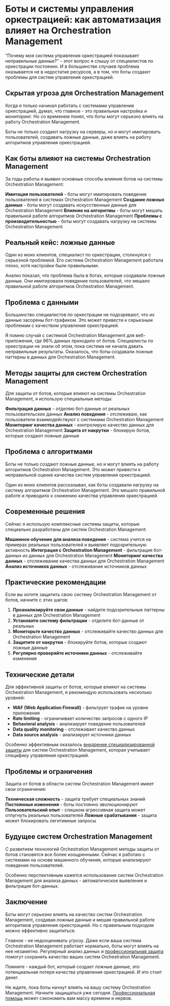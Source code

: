 # Боты и системы управления оркестрацией: как автоматизация влияет на Orchestration Management

"Почему моя система управления оркестрацией показывает неправильные данные?" - этот вопрос я слышу от специалистов по оркестрации постоянно. И в большинстве случаев проблема оказывается не в недостатке ресурсов, а в том, что боты создают проблемы для систем управления оркестрацией.

## Скрытая угроза для Orchestration Management

Когда я только начинал работать с системами управления оркестрацией, думал, что главное - это правильная настройка и мониторинг. Но со временем понял, что боты могут серьезно влиять на работу Orchestration Management.

Боты не только создают нагрузку на серверы, но и могут имитировать пользователей, создавать ложные данные, даже влиять на работу алгоритмов управления оркестрацией.

## Как боты влияют на системы Orchestration Management

За годы работы я выявил основные способы влияния ботов на системы Orchestration Management:

**Имитация пользователей** - боты могут имитировать поведение пользователей в системах Orchestration Management
**Создание ложных данных** - боты могут создавать искусственные данные для Orchestration Management
**Влияние на алгоритмы** - боты могут мешать правильной работе алгоритмов Orchestration Management
**Проблемы с производительностью** - боты могут создавать нагрузку на системы Orchestration Management

## Реальный кейс: ложные данные

Один из моих клиентов, специалист по оркестрации, столкнулся с серьезной проблемой. Его система Orchestration Management работала плохо, хотя настройки были правильными.

Анализ показал, что проблема была в ботах, которые создавали ложные данные. Они имитировали поведение пользователей, что мешало правильной работе алгоритмов Orchestration Management.

## Проблема с данными

Большинство специалистов по оркестрации не подозревают, что их данные засорены бот-трафиком. Это может привести к серьезным проблемам с качеством управления оркестрацией.

Я помню случай с системой Orchestration Management для веб-приложения, где 96% данных приходило от ботов. Специалисты по оркестрации не знали об этом, пока система не начала давать неправильные результаты. Оказалось, что боты создавали ложные паттерны в данных для Orchestration Management.

## Методы защиты для систем Orchestration Management

Для защиты от ботов, которые влияют на системы Orchestration Management, я использую специальные методы:

**Фильтрация данных** - отделяю бот-данные от реальных пользовательских данных
**Анализ поведения** - отслеживаю, как пользователи взаимодействуют с системами Orchestration Management
**Мониторинг качества данных** - контролирую качество данных для Orchestration Management
**Защита от накрутки** - блокирую ботов, которые создают ложные данные

## Проблема с алгоритмами

Боты не только создают ложные данные, но и могут влиять на работу алгоритмов Orchestration Management. Это может привести к неправильной оценке качества систем управления оркестрацией.

Один из моих клиентов рассказывал, как боты создавали нагрузку на систему алгоритмов Orchestration Management. Это мешало правильной работе и приводило к снижению качества управления оркестрацией.

## Современные решения

Сейчас я использую комплексные системы защиты, которые специально разработаны для систем Orchestration Management:

**Машинное обучение для анализа поведения** - система учится на примерах реальных пользователей и выявляет подозрительную активность
**Интеграция с Orchestration Management** - фильтрация бот-данных из данных для Orchestration Management
**Мониторинг качества данных** - отслеживание качества данных для Orchestration Management
**Анализ источников данных** - отслеживание источников данных

## Практические рекомендации

Если вы хотите защитить свою систему Orchestration Management от ботов, начните с этих шагов:

1. **Проанализируйте свои данные** - найдите подозрительные паттерны в данных для Orchestration Management
2. **Установите систему фильтрации** - отделите бот-данные от реальных
3. **Мониторьте качество данных** - отслеживайте качество данных для Orchestration Management
4. **Защитите от накрутки** - блокируйте ботов, которые создают ложные данные
5. **Регулярно проверяйте источники данных** - отслеживайте изменения

## Технические детали

Для эффективной защиты от ботов, которые влияют на системы Orchestration Management, я рекомендую использовать несколько уровней:

- **WAF (Web Application Firewall)** - фильтрует трафик на уровне приложения
- **Rate limiting** - ограничивает количество запросов с одного IP
- **Behavioral analysis** - анализирует поведение пользователей
- **Data quality monitoring** - отслеживает качество данных
- **Data source analysis** - анализирует источники данных

Особенно эффективным оказалось [внедрение специализированной защиты](https://progaem.com/ustanovka-antibота-usluga-po-zashhite-ot-botов-vashih-sajtов-na-различных-cms-системах.html) для систем Orchestration Management, которая учитывает специфику управления оркестрацией.

## Проблемы и ограничения

Защита от ботов в области систем Orchestration Management имеет свои ограничения:

**Техническая сложность** - защита требует специальных знаний
**Постоянные изменения** - боты постоянно эволюционируют
**Пользовательский опыт** - слишком агрессивная защита может отпугнуть реальных пользователей
**Ложные срабатывания** - защита может блокировать легитимные запросы

## Будущее систем Orchestration Management

С развитием технологий Orchestration Management методы защиты от ботов становятся все более изощренными. Сейчас я работаю с системами на основе машинного обучения, которые анализируют поведение пользователей.

Особенно перспективным кажется использование систем Orchestration Management для анализа данных - автоматическое выявление и фильтрация бот-данных.

## Заключение

Боты могут серьезно влиять на качество систем Orchestration Management, создавая ложные данные и мешая правильной работе алгоритмов управления оркестрацией. Но с правильным подходом можно эффективно защититься.

Главное - не недооценивать угрозу. Даже если ваша система Orchestration Management работает нормально, боты могут влиять на нее незаметно. Регулярный анализ данных и [профессиональная защита](https://progaem.com/ustanovka-antibота-usluga-po-zashhite-ot-botов-vashih-sajtов-na-различных-cms-системах.html) помогут сохранить качество ваших систем Orchestration Management.

Помните - каждый бот, который создает ложные данные, это потенциальная потеря качества управления оркестрацией. И это стоит денег.

Не ждите, пока боты начнут влиять на вашу систему Orchestration Management. Начните защищаться уже сегодня. [Профессиональная помощь](https://progaem.com/ustanovka-antibота-usluga-po-zashhite-ot-botов-vashih-sajtов-na-различных-cms-системах.html) может сэкономить вам массу времени и нервов.
